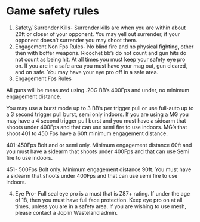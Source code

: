 # Game safety rules
1. Safety/ Surrender Kills- Surrender kills are when you are within about 20ft or closer of your opponent. You may yell out surrender, if your opponent doesn’t surrender you may shoot them.
2. Engagement Non Fps Rules- No blind fire and no physical fighting, other then with boffer weapons. Ricochet bb’s do not count and gun hits do not count as being hit. At all times you must keep your safety eye pro on. If you are in a safe area you must have your mag out, gun cleared, and on safe. You may have your eye pro off in a safe area.
3. Engagement Fps Rules

All guns will be measured using .20G BB’s 400Fps and under, no minimum engagement distance.

You may use a burst mode up to 3 BB’s per trigger pull or use full-auto up to a 3 second trigger pull burst, semi only indoors.
If you are using a MG you may have a 4 second trigger pull burst and you must have a sidearm that shoots under 400Fps and that can use semi fire to use indoors.
MG’s that shoot 401 to 450 Fps have a 60ft minimum engagement distance.

401-450Fps  Bolt and or semi only. Minimum engagement distance 60ft and you must have a sidearm that shoots under 400Fps and that can use Semi fire to use indoors.

451- 500Fps Bolt only.  Minimum engagement distance 90ft. You must have a sidearm that shoots under 400Fps and that can use semi fire to use indoors.

4. Eye Pro-  Full seal eye pro is a must that is Z87+ rating. If under the age of 18, then you must have full face protection. Keep eye pro on at all times, unless you are in a safety area. If you are wishing to use mesh, please contact a Joplin Wasteland admin.
